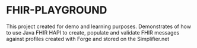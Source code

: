 # FHIR-PLAYGROUND

This project created for demo and learning purposes.
Demonstrates of how to use Java FHIR HAPI to create, populate and validate FHIR messages against profiles created with Forge and stored on the Simplifier.net